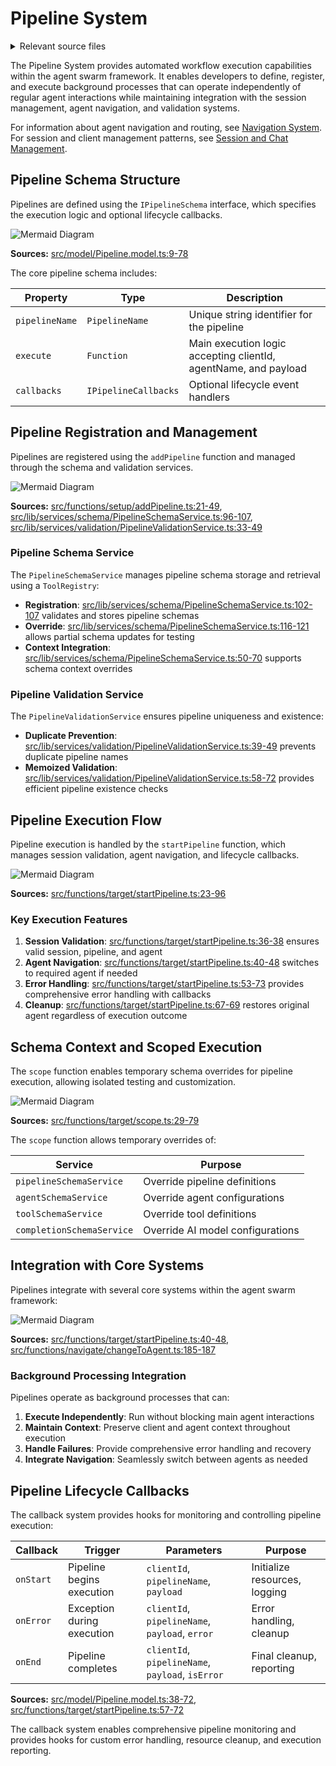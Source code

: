 # Pipeline System

<details>
<summary>Relevant source files</summary>

The following files were used as context for generating this wiki page:

- [src/functions/navigate/changeToAgent.ts](src/functions/navigate/changeToAgent.ts)
- [src/functions/navigate/changeToDefaultAgent.ts](src/functions/navigate/changeToDefaultAgent.ts)
- [src/functions/navigate/changeToPrevAgent.ts](src/functions/navigate/changeToPrevAgent.ts)
- [src/functions/setup/addPipeline.ts](src/functions/setup/addPipeline.ts)
- [src/functions/target/scope.ts](src/functions/target/scope.ts)
- [src/functions/target/startPipeline.ts](src/functions/target/startPipeline.ts)
- [src/functions/test/overridePipeline.ts](src/functions/test/overridePipeline.ts)
- [src/interfaces/History.interface.ts](src/interfaces/History.interface.ts)
- [src/lib/services/connection/HistoryConnectionService.ts](src/lib/services/connection/HistoryConnectionService.ts)
- [src/lib/services/schema/PipelineSchemaService.ts](src/lib/services/schema/PipelineSchemaService.ts)
- [src/lib/services/validation/PipelineValidationService.ts](src/lib/services/validation/PipelineValidationService.ts)
- [src/model/Pipeline.model.ts](src/model/Pipeline.model.ts)

</details>



The Pipeline System provides automated workflow execution capabilities within the agent swarm framework. It enables developers to define, register, and execute background processes that can operate independently of regular agent interactions while maintaining integration with the session management, agent navigation, and validation systems.

For information about agent navigation and routing, see [Navigation System](#2.7). For session and client management patterns, see [Session and Chat Management](#2.3).

## Pipeline Schema Structure

Pipelines are defined using the `IPipelineSchema` interface, which specifies the execution logic and optional lifecycle callbacks.

![Mermaid Diagram](./diagrams\11_Pipeline_System_0.svg)

**Sources:** [src/model/Pipeline.model.ts:9-78]()

The core pipeline schema includes:

| Property | Type | Description |
|----------|------|-------------|
| `pipelineName` | `PipelineName` | Unique string identifier for the pipeline |
| `execute` | `Function` | Main execution logic accepting clientId, agentName, and payload |
| `callbacks` | `IPipelineCallbacks` | Optional lifecycle event handlers |

## Pipeline Registration and Management

Pipelines are registered using the `addPipeline` function and managed through the schema and validation services.

![Mermaid Diagram](./diagrams\11_Pipeline_System_1.svg)

**Sources:** [src/functions/setup/addPipeline.ts:21-49](), [src/lib/services/schema/PipelineSchemaService.ts:96-107](), [src/lib/services/validation/PipelineValidationService.ts:33-49]()

### Pipeline Schema Service

The `PipelineSchemaService` manages pipeline schema storage and retrieval using a `ToolRegistry`:

- **Registration**: [src/lib/services/schema/PipelineSchemaService.ts:102-107]() validates and stores pipeline schemas
- **Override**: [src/lib/services/schema/PipelineSchemaService.ts:116-121]() allows partial schema updates for testing
- **Context Integration**: [src/lib/services/schema/PipelineSchemaService.ts:50-70]() supports schema context overrides

### Pipeline Validation Service

The `PipelineValidationService` ensures pipeline uniqueness and existence:

- **Duplicate Prevention**: [src/lib/services/validation/PipelineValidationService.ts:39-49]() prevents duplicate pipeline names
- **Memoized Validation**: [src/lib/services/validation/PipelineValidationService.ts:58-72]() provides efficient pipeline existence checks

## Pipeline Execution Flow

Pipeline execution is handled by the `startPipeline` function, which manages session validation, agent navigation, and lifecycle callbacks.

![Mermaid Diagram](./diagrams\11_Pipeline_System_2.svg)

**Sources:** [src/functions/target/startPipeline.ts:23-96]()

### Key Execution Features

1. **Session Validation**: [src/functions/target/startPipeline.ts:36-38]() ensures valid session, pipeline, and agent
2. **Agent Navigation**: [src/functions/target/startPipeline.ts:40-48]() switches to required agent if needed
3. **Error Handling**: [src/functions/target/startPipeline.ts:53-73]() provides comprehensive error handling with callbacks
4. **Cleanup**: [src/functions/target/startPipeline.ts:67-69]() restores original agent regardless of execution outcome

## Schema Context and Scoped Execution

The `scope` function enables temporary schema overrides for pipeline execution, allowing isolated testing and customization.

![Mermaid Diagram](./diagrams\11_Pipeline_System_3.svg)

**Sources:** [src/functions/target/scope.ts:29-79]()

The `scope` function allows temporary overrides of:

| Service | Purpose |
|---------|---------|
| `pipelineSchemaService` | Override pipeline definitions |
| `agentSchemaService` | Override agent configurations |
| `toolSchemaService` | Override tool definitions |
| `completionSchemaService` | Override AI model configurations |

## Integration with Core Systems

Pipelines integrate with several core systems within the agent swarm framework:

![Mermaid Diagram](./diagrams\11_Pipeline_System_4.svg)

**Sources:** [src/functions/target/startPipeline.ts:40-48](), [src/functions/navigate/changeToAgent.ts:185-187]()

### Background Processing Integration

Pipelines operate as background processes that can:

1. **Execute Independently**: Run without blocking main agent interactions
2. **Maintain Context**: Preserve client and agent context throughout execution
3. **Handle Failures**: Provide comprehensive error handling and recovery
4. **Integrate Navigation**: Seamlessly switch between agents as needed

## Pipeline Lifecycle Callbacks

The callback system provides hooks for monitoring and controlling pipeline execution:

| Callback | Trigger | Parameters | Purpose |
|----------|---------|------------|---------|
| `onStart` | Pipeline begins execution | `clientId`, `pipelineName`, `payload` | Initialize resources, logging |
| `onError` | Exception during execution | `clientId`, `pipelineName`, `payload`, `error` | Error handling, cleanup |
| `onEnd` | Pipeline completes | `clientId`, `pipelineName`, `payload`, `isError` | Final cleanup, reporting |

**Sources:** [src/model/Pipeline.model.ts:38-72](), [src/functions/target/startPipeline.ts:57-72]()

The callback system enables comprehensive pipeline monitoring and provides hooks for custom error handling, resource cleanup, and execution reporting.